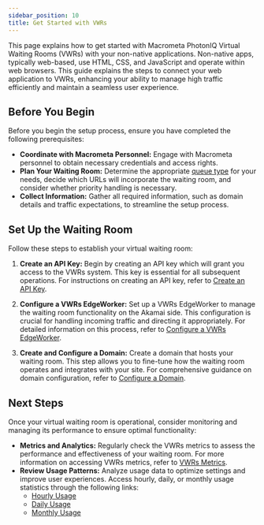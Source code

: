 ```yaml
---
sidebar_position: 10
title: Get Started with VWRs
---
```


This page explains how to get started with Macrometa PhotonIQ Virtual Waiting Rooms (VWRs) with your non-native applications. Non-native apps, typically web-based, use HTML, CSS, and JavaScript and operate within web browsers. This guide explains the steps to connect your web application to VWRs, enhancing your ability to manage high traffic efficiently and maintain a seamless user experience.

## Before You Begin

Before you begin the setup process, ensure you have completed the following prerequisites:

- **Coordinate with Macrometa Personnel:** Engage with Macrometa personnel to obtain necessary credentials and access rights.
- **Plan Your Waiting Room:** Determine the appropriate [queue type](../queue-types.md) for your needs, decide which URLs will incorporate the waiting room, and consider whether priority handling is necessary.
- **Collect Information:** Gather all required information, such as domain details and traffic expectations, to streamline the setup process.

## Set Up the Waiting Room

Follow these steps to establish your virtual waiting room:

1. **Create an API Key:** Begin by creating an API key which will grant you access to the VWRs system. This key is essential for all subsequent operations. For instructions on creating an API key, refer to [Create an API Key](https://www.macrometa.com/docs/apiVwrs#/operations/createAPIKey).

2. **Configure a VWRs EdgeWorker:** Set up a VWRs EdgeWorker to manage the waiting room functionality on the Akamai side. This configuration is crucial for handling incoming traffic and directing it appropriately. For detailed information on this process, refer to [Configure a VWRs EdgeWorker](../configure-vwrs-edgeworker.md).

3. **Create and Configure a Domain:** Create a domain that hosts your waiting room. This step allows you to fine-tune how the waiting room operates and integrates with your site. For comprehensive guidance on domain configuration, refer to [Configure a Domain](../configure-domain.md).

## Next Steps

Once your virtual waiting room is operational, consider monitoring and managing its performance to ensure optimal functionality:

- **Metrics and Analytics:** Regularly check the VWRs metrics to assess the performance and effectiveness of your waiting room. For more information on accessing VWRs metrics, refer to [VWRs Metrics](../vwrs-metrics.md).
- **Review Usage Patterns:** Analyze usage data to optimize settings and improve user experiences. Access hourly, daily, or monthly usage statistics through the following links:
  - [Hourly Usage](https://www.macrometa.com/docs/apiVwrs#/operations/getHourlyUsage)
  - [Daily Usage](https://www.macrometa.com/docs/apiVwrs#/operations/getDailyUsage)
  - [Monthly Usage](https://www.macrometa.com/docs/apiVwrs#/operations/getMonthlyUsage)
